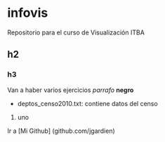 # infovis
Repositorio para el curso de Visualización ITBA
## h2
### h3
Van a haber varios ejercicios *parrafo* **negro**
* deptos_censo2010.txt: contiene datos del censo

1. uno


Ir a [Mi Github] (github.com/jgardien)
